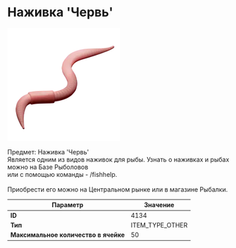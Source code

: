 # Наживка 'Червь'

![Item Image](../img/4134.webp?raw=true)

Предмет: Наживка 'Червь'<br>Является одним из видов наживок для рыбы. Узнать о наживках и рыбах можно на Базе Рыболовов<br>или с помощью команды - /fishhelp.<br><br>Приобрести его можно на Центральном рынке или в магазине Рыбалки.


| Параметр | Значение |
|----------|----------|
| **ID** | 4134 |
| **Тип** | ITEM_TYPE_OTHER |
| **Максимальное количество в ячейке** | 50 |

